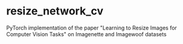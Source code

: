 # resize_network_cv
PyTorch implementation of the paper "Learning to Resize Images for Computer Vision Tasks" on Imagenette and Imagewoof datasets
